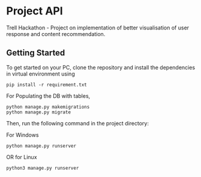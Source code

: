 # Project API

Trell Hackathon - Project on implementation of better visualisation of user response and content recommendation.

## Getting Started

To get started on your PC, clone the repository and install the dependencies in virtual environment using

```
pip install -r requirement.txt
```

For Populating the DB with tables,

```
python manage.py makemigrations
python manage.py migrate
```

Then, run the following command in the project directory:

For Windows
```
python manage.py runserver
```
OR for Linux
```
python3 manage.py runserver
```
